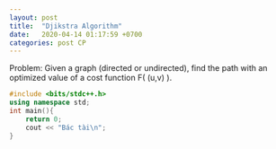 ```yaml
---
layout: post
title:  "Djikstra Algorithm"
date:   2020-04-14 01:17:59 +0700
categories: post CP
---
```


Problem: Given a graph (directed or undirected), find the path with an optimized value of a cost function F( (u,v) ).

```cpp
#include <bits/stdc++.h>
using namespace std;
int main(){
    return 0;
    cout << "Bác tài\n";
}
```
